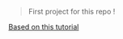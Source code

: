 > First project for this repo !

[Based on this tutorial](https://www.youtube.com/watch?v=zyNhxN6sToM&t=226s)
